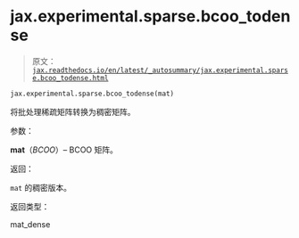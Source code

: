 # jax.experimental.sparse.bcoo_todense

> 原文：[`jax.readthedocs.io/en/latest/_autosummary/jax.experimental.sparse.bcoo_todense.html`](https://jax.readthedocs.io/en/latest/_autosummary/jax.experimental.sparse.bcoo_todense.html)

```py
jax.experimental.sparse.bcoo_todense(mat)
```

将批处理稀疏矩阵转换为稠密矩阵。

参数：

**mat**（*BCOO*）– BCOO 矩阵。

返回：

`mat` 的稠密版本。

返回类型：

mat_dense
